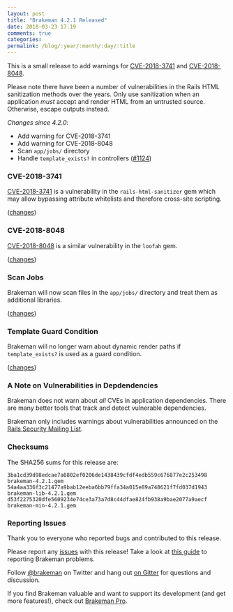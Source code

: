 ```yaml
---
layout: post
title: "Brakeman 4.2.1 Released"
date: 2018-03-23 17:19
comments: true
categories:
permalink: /blog/:year/:month/:day/:title
---
```


This is a small release to add warnings for [CVE-2018-3741](https://groups.google.com/d/msg/rubyonrails-security/tP7W3kLc5u4/uDy2Br7xBgAJ) and [CVE-2018-8048](https://groups.google.com/d/msg/rubyonrails-security/b__OeLG9bts/waZTvSM2AQAJ).

Please note there have been a number of vulnerabilities in the Rails HTML sanitization methods over the years. Only use sanitization when an application *must* accept and render HTML from an untrusted source. Otherwise, escape outputs instead.

_Changes since 4.2.0_:

* Add warning for CVE-2018-3741
* Add warning for CVE-2018-8048
* Scan `app/jobs/` directory
* Handle `template_exists?` in controllers ([#1124](https://github.com/presidentbeef/brakeman/issues/1124))


### CVE-2018-3741

[CVE-2018-3741](https://groups.google.com/d/msg/rubyonrails-security/tP7W3kLc5u4/uDy2Br7xBgAJ) is a vulnerability in the `rails-html-sanitizer` gem which may allow bypassing attribute whitelists and therefore cross-site scripting.

([changes](https://github.com/presidentbeef/brakeman/pull/1171))

### CVE-2018-8048

[CVE-2018-8048](https://groups.google.com/d/msg/rubyonrails-security/b__OeLG9bts/waZTvSM2AQAJ) is a similar vulnerability in the `loofah` gem.

([changes](https://github.com/presidentbeef/brakeman/pull/1169))

### Scan Jobs

Brakeman will now scan files in the `app/jobs/` directory and treat them as additional libraries.

([changes](https://github.com/presidentbeef/brakeman/pull/1168))

### Template Guard Condition

Brakeman will no longer warn about dynamic render paths if `template_exists?` is used as a guard condition.

([changes](https://github.com/presidentbeef/brakeman/pull/1170))

### A Note on Vulnerabilities in Depdendencies

Brakeman does not warn about *all* CVEs in application dependencies. There are many better tools that track and detect vulnerable dependencies.

Brakeman only includes warnings about vulnerabilities announced on the [Rails Security Mailing List](https://groups.google.com/d/msg/rubyonrails-security/b__OeLG9bts/waZTvSM2AQAJ).

### Checksums

The SHA256 sums for this release are:

    3ba1cd39d98edcae7a0802ef0206de1438439cfdf4edb559c676877e2c253498  brakeman-4.2.1.gem
    54a4aa336f3c21477a9bab12eeba6bb79ffa34a015e89a748621f7fd037d1943  brakeman-lib-4.2.1.gem
    d53f2275320dfe5609234e74ce3a73a7d8c44dfae824fb938a9bae2077a9aecf  brakeman-min-4.2.1.gem

### Reporting Issues

Thank you to everyone who reported bugs and contributed to this release.

Please report any [issues](https://github.com/presidentbeef/brakeman/issues) with this release! Take a look at [this guide](https://github.com/presidentbeef/brakeman/wiki/How-to-Report-a-Brakeman-Issue) to reporting Brakeman problems.

Follow [@brakeman](https://twitter.com/brakeman) on Twitter and hang out [on Gitter](https://gitter.im/presidentbeef/brakeman) for questions and discussion.

If you find Brakeman valuable and want to support its development (and get more features!), check out [Brakeman Pro](https://brakemanpro.com/).
